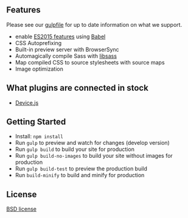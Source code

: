 
## Features

Please see our [gulpfile](gulpfile.js) for up to date information on what we support.

* enable [ES2015 features](https://babeljs.io/docs/learn-es2015/) using [Babel](https://babeljs.io)
* CSS Autoprefixing
* Built-in preview server with BrowserSync
* Automagically compile Sass with [libsass](http://libsass.org)
* Map compiled CSS to source stylesheets with source maps
* Image optimization

## What plugins are connected in stock
* [Device.js](https://github.com/matthewhudson/device.js)

## Getting Started

- Install: `npm install`
- Run `gulp` to preview and watch for changes (develop version)
- Run `gulp build` to build your site for production
- Run `gulp build-no-images` to build your site without images for production
- Run `gulp build-test` to preview the production build
- Run `build-minify` to build and minify for production

## License

[BSD license](http://opensource.org/licenses/bsd-license.php)

